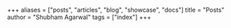 +++
aliases = ["posts", "articles", "blog", "showcase", "docs"]
title = "Posts"
author = "Shubham Agarwal"
tags = ["index"]
+++
